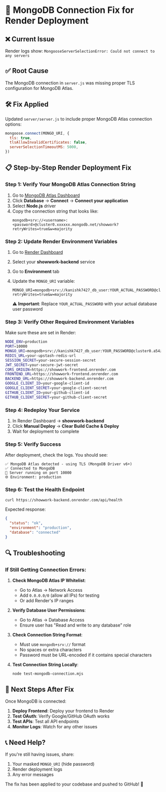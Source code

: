 # 🔧 MongoDB Connection Fix for Render Deployment

## ❌ Current Issue
Render logs show: `MongooseServerSelectionError: Could not connect to any servers`

## ✅ Root Cause
The MongoDB connection in `server.js` was missing proper TLS configuration for MongoDB Atlas.

## 🛠️ Fix Applied
Updated `server/server.js` to include proper MongoDB Atlas connection options:

```javascript
mongoose.connect(MONGO_URI, {
  tls: true,
  tlsAllowInvalidCertificates: false,
  serverSelectionTimeoutMS: 5000,
})
```

## 📋 Step-by-Step Render Deployment Fix

### Step 1: Verify Your MongoDB Atlas Connection String

1. Go to [MongoDB Atlas Dashboard](https://cloud.mongodb.com)
2. Click **Database** → **Connect** → **Connect your application**
3. Select **Node.js** driver
4. Copy the connection string that looks like:
   ```
   mongodb+srv://<username>:<password>@cluster0.xxxxxx.mongodb.net/showwork?retryWrites=true&w=majority
   ```

### Step 2: Update Render Environment Variables

1. Go to [Render Dashboard](https://dashboard.render.com)
2. Select your **showwork-backend** service
3. Go to **Environment** tab
4. Update the `MONGO_URI` variable:

   ```
   MONGO_URI=mongodb+srv://kanishk7427_db_user:YOUR_ACTUAL_PASSWORD@cluster0.a54zqyl.mongodb.net/showwork?retryWrites=true&w=majority
   ```

   ⚠️ **Important**: Replace `YOUR_ACTUAL_PASSWORD` with your actual database user password

### Step 3: Verify Other Required Environment Variables

Make sure these are set in Render:

```bash
NODE_ENV=production
PORT=10000
MONGO_URI=mongodb+srv://kanishk7427_db_user:YOUR_PASSWORD@cluster0.a54zqyl.mongodb.net/showwork?retryWrites=true&w=majority
REDIS_URL=your-upstash-redis-url
SESSION_SECRET=your-secure-session-secret
JWT_SECRET=your-secure-jwt-secret
CORS_ORIGIN=https://showwork-frontend.onrender.com
FRONTEND_URL=https://showwork-frontend.onrender.com
BACKEND_URL=https://showwork-backend.onrender.com
GOOGLE_CLIENT_ID=your-google-client-id
GOOGLE_CLIENT_SECRET=your-google-client-secret
GITHUB_CLIENT_ID=your-github-client-id
GITHUB_CLIENT_SECRET=your-github-client-secret
```

### Step 4: Redeploy Your Service

1. In Render Dashboard → **showwork-backend**
2. Click **Manual Deploy** → **Clear Build Cache & Deploy**
3. Wait for deployment to complete

### Step 5: Verify Success

After deployment, check the logs. You should see:

```
✅ MongoDB Atlas detected - using TLS (MongoDB Driver v6+)
✅ Connected to MongoDB
🚀 Server running on port 10000
🌐 Environment: production
```

### Step 6: Test the Health Endpoint

```bash
curl https://showwork-backend.onrender.com/api/health
```

Expected response:
```json
{
  "status": "ok",
  "environment": "production",
  "database": "connected"
}
```

## 🔍 Troubleshooting

### If Still Getting Connection Errors:

1. **Check MongoDB Atlas IP Whitelist**:
   - Go to Atlas → Network Access
   - Add `0.0.0.0/0` (allow all IPs) for testing
   - Or add Render's IP ranges

2. **Verify Database User Permissions**:
   - Go to Atlas → Database Access
   - Ensure user has "Read and write to any database" role

3. **Check Connection String Format**:
   - Must use `mongodb+srv://` format
   - No spaces or extra characters
   - Password must be URL-encoded if it contains special characters

4. **Test Connection String Locally**:
   ```bash
   node test-mongodb-connection.mjs
   ```

## 🚀 Next Steps After Fix

Once MongoDB is connected:

1. **Deploy Frontend**: Deploy your frontend to Render
2. **Test OAuth**: Verify Google/GitHub OAuth works
3. **Test APIs**: Test all API endpoints
4. **Monitor Logs**: Watch for any other issues

## 📞 Need Help?

If you're still having issues, share:
1. Your masked `MONGO_URI` (hide password)
2. Render deployment logs
3. Any error messages

The fix has been applied to your codebase and pushed to GitHub! 🎉
